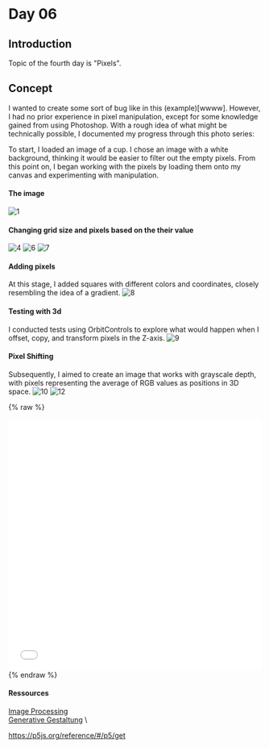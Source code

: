 
# Day 06
## Introduction 
Topic of the fourth day is "Pixels". 

## Concept
I wanted to create some sort of bug like in this (example)[wwww]. However, I had no prior experience in pixel manipulation, except for some knowledge gained from using Photoshop. With a rough idea of what might be technically possible, I documented my progress through this photo series:

To start, I loaded an image of a cup. I chose an image with a white background, thinking it would be easier to filter out the empty pixels. From this point on, I began working with the pixels by loading them onto my canvas and experimenting with manipulation. 

#### The image
![1](content/day06/cup.jpg)


#### Changing grid size and pixels based on the their value
![4](content/day06/process_2.png)
![6](content/day06/process_4.png)
![7](content/day06/process_5.png)
#### Adding pixels
At this stage, I added squares with different colors and coordinates, closely resembling the idea of a gradient.
![8](content/day06/process_6.png)
#### Testing with 3d 
I conducted tests using OrbitControls to explore what would happen when I offset, copy, and transform pixels in the Z-axis.
![9](content/day06/process_7.gif)

#### Pixel Shifting
Subsequently, I aimed to create an image that works with grayscale depth, with pixels representing the average of RGB values as positions in 3D space.
![10](content/day06/process_8.gif)
![12](content/day06/process_11.gif)

{% raw %}
<iframe src="content/day06/02/embed.html" width="100%" height="500" frameborder="no"></iframe>
{% endraw %}


#### Ressources
[Image Processing](https://idmnyu.github.io/p5.js-image/index.html) \
[Generative Gestaltung](http://www.generative-gestaltung.de/2/) \

https://p5js.org/reference/#/p5/get